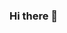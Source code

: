 ### Hi there 👋

<!--
**mariajaro/mariajaro** is a ✨ _special_ ✨ repository because its `README.md` (this file) appears on your GitHub profile.

My name is Maria and im a front-end developer studen at Noroff. 


- 🔭 I’m currently working on my portofolio 
